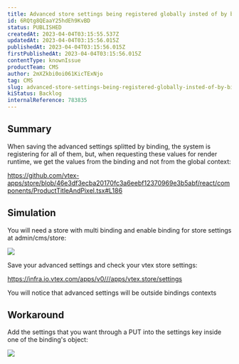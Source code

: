 ```yaml
---
title: Advanced store settings being registered globally insted of by binding
id: 6RQtg8QEaaY25hdEh9KvBD
status: PUBLISHED
createdAt: 2023-04-04T03:15:55.537Z
updatedAt: 2023-04-04T03:15:56.015Z
publishedAt: 2023-04-04T03:15:56.015Z
firstPublishedAt: 2023-04-04T03:15:56.015Z
contentType: knownIssue
productTeam: CMS
author: 2mXZkbi0oi061KicTExNjo
tag: CMS
slug: advanced-store-settings-being-registered-globally-insted-of-by-binding
kiStatus: Backlog
internalReference: 783835
---
```


## Summary



When saving the advanced settings splitted by binding, the system is registering for all of them, but, when requesting these values for render runtime, we get the values from the binding and not from the global context:

https://github.com/vtex-apps/store/blob/46e3df3ecba20170fc3a6eebf12370969e3b5abf/react/components/ProductTitleAndPixel.tsx#L186


##

## Simulation



You will need a store with multi binding and enable binding for store settings at admin/cms/store:

 ![](https://vtexhelp.zendesk.com/attachments/token/CNgIedTpUI7LPWqCEfA10HIxz/?name=image.png)

Save your advanced settings and check your vtex store settings:

https://infra.io.vtex.com/apps/v0///apps/vtex.store/settings

You will notice that advanced settings will be outside bindings contexts



##

## Workaround



Add the settings that you want through a PUT into the settings key inside one of the binding's object:

 ![](https://vtexhelp.zendesk.com/attachments/token/JYKSnxOk9qHdm8RGGp9IutNB3/?name=image.png)




